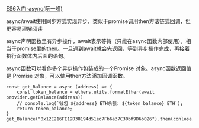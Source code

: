 [ES6入门-async(阮一峰)](https://es6.ruanyifeng.com/#docs/async)

async/await使用同步方式实现异步，类似于promise调用then方法链式回调，但更容易理解阅读

async声明函数里有异步操作，await表示等待（只能在async函数内部使用），相当于promise里的then。一旦遇到await就会先返回，等到异步操作完成，再接着执行函数体内后面的语句。

async函数可以看作多个异步操作包装成的一个Promise 对象。async函数返回值是 Promise 对象，可以使用then方法添加回调函数。
```
const get_Balance = async (address) => {
    const token_balance = ethers.utils.formatEther(await provider.getBalance(address))
    // console.log(`钱包 ${address} ETH余额: ${token_balance} ETH`);
    return token_balance;
}
get_Balance("0x12E216FE19D38194d51ec7Fb6a37C30bf9D6b026").then(conlose.log);
```
